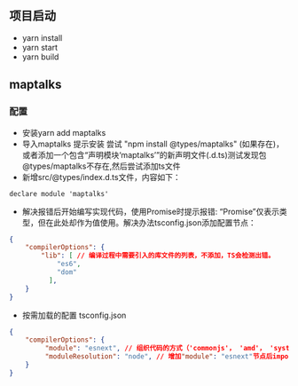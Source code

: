 ## 项目启动
+ yarn install
+ yarn start
+ yarn build 
## maptalks
### 配置
+ 安装yarn add maptalks
+ 导入maptalks 提示安装 尝试 "npm install @types/maptalks" (如果存在)，或者添加一个包含“声明模块‘maptalks’”的新声明文件(.d.ts)测试发现包 @types/maptalks不存在,然后尝试添加ts文件
+ 新增src/@types/index.d.ts文件，内容如下：
```
declare module 'maptalks'
```
+ 解决报错后开始编写实现代码，使用Promise时提示报错: “Promise”仅表示类型，但在此处却作为值使用。解决办法tsconfig.json添加配置节点：
```json
{
    "compilerOptions": {
        "lib": [ // 编译过程中需要引入的库文件的列表，不添加，TS会检测出错。
            "es6",
            "dom"
          ],
    }
}

```
+ 按需加载的配置
tsconfig.json
```json
{
    "compilerOptions": {
         "module": "esnext", // 组织代码的方式（'commonjs'， 'amd'， 'system'， 'umd'， 'es2015'，或'ESNext'）
         "moduleResolution": "node", // 增加"module": "esnext"节点后import antd报错,添加该配置节点后解决，指定模块解析策略，node或classic(ts1.6之前)
    }
}
```
